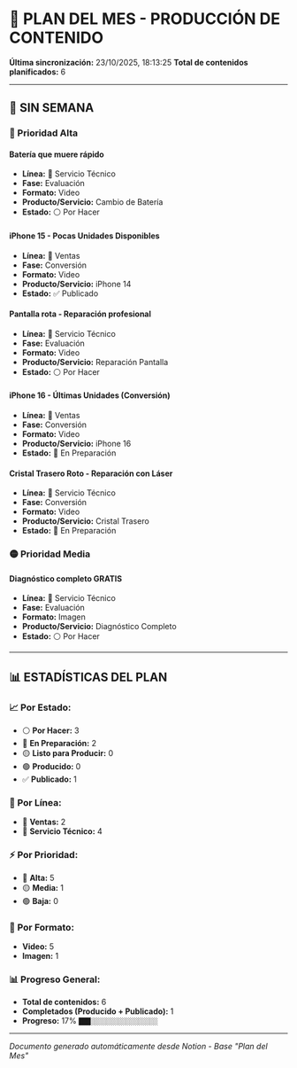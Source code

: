 # 📅 PLAN DEL MES - PRODUCCIÓN DE CONTENIDO

**Última sincronización:** 23/10/2025, 18:13:25
**Total de contenidos planificados:** 6

---

## 📆 SIN SEMANA

### 🔴 Prioridad Alta

#### Batería que muere rápido
- **Línea:** 🔧 Servicio Técnico
- **Fase:** Evaluación
- **Formato:** Video
- **Producto/Servicio:** Cambio de Batería
- **Estado:** ⚪ Por Hacer

#### iPhone 15 - Pocas Unidades Disponibles
- **Línea:** 🛒 Ventas
- **Fase:** Conversión
- **Formato:** Video
- **Producto/Servicio:** iPhone 14
- **Estado:** ✅ Publicado

#### Pantalla rota - Reparación profesional
- **Línea:** 🔧 Servicio Técnico
- **Fase:** Evaluación
- **Formato:** Video
- **Producto/Servicio:** Reparación Pantalla
- **Estado:** ⚪ Por Hacer

#### iPhone 16 - Últimas Unidades (Conversión)
- **Línea:** 🛒 Ventas
- **Fase:** Conversión
- **Formato:** Video
- **Producto/Servicio:** iPhone 16
- **Estado:** 🔵 En Preparación

#### Cristal Trasero Roto - Reparación con Láser
- **Línea:** 🔧 Servicio Técnico
- **Fase:** Conversión
- **Formato:** Video
- **Producto/Servicio:** Cristal Trasero
- **Estado:** 🔵 En Preparación


### 🟡 Prioridad Media

#### Diagnóstico completo GRATIS
- **Línea:** 🔧 Servicio Técnico
- **Fase:** Evaluación
- **Formato:** Imagen
- **Producto/Servicio:** Diagnóstico Completo
- **Estado:** ⚪ Por Hacer


---

## 📊 ESTADÍSTICAS DEL PLAN

### 📈 Por Estado:
- ⚪ **Por Hacer:** 3
- 🔵 **En Preparación:** 2
- 🟡 **Listo para Producir:** 0
- 🟢 **Producido:** 0
- ✅ **Publicado:** 1

### 🎯 Por Línea:
- 🛒 **Ventas:** 2
- 🔧 **Servicio Técnico:** 4

### ⚡ Por Prioridad:
- 🔴 **Alta:** 5
- 🟡 **Media:** 1
- 🟢 **Baja:** 0

### 📱 Por Formato:
- **Video:** 5
- **Imagen:** 1

### 📊 Progreso General:
- **Total de contenidos:** 6
- **Completados (Producido + Publicado):** 1
- **Progreso:** 17% `███░░░░░░░░░░░░░░░░░`

---
*Documento generado automáticamente desde Notion - Base "Plan del Mes"*